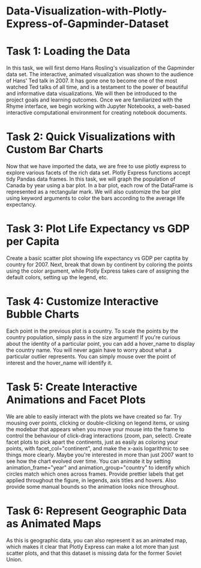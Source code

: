 # Data-Visualization-with-Plotly-Express-of-Gapminder-Dataset

# Task 1: Loading the Data
In this task, we will first demo Hans Rosling's visualization of the Gapminder data set. The interactive, animated visualization was shown to the audience of Hans' Ted talk in 2007.
It has gone one to become one of the most watched Ted talks of all time, and is a testament to the power of beautiful and informative data visualizations.
We will then be introduced to the project goals and learning outcomes.
Once we are familiarized with the Rhyme interface, we begin working with Jupyter Notebooks, a web-based interactive computational environment for creating notebook documents.

# Task 2: Quick Visualizations with Custom Bar Charts
Now that we have imported the data, we are free to use plotly express to explore various facets of the rich data set.
Plotly Express functions accept tidy Pandas data frames.
In this task, we will graph the population of Canada by year using a bar plot. In a bar plot, each row of the DataFrame is represented as a rectangular mark.
We will also customize the bar plot using keyword arguments to color the bars according to the average life expectancy.

# Task 3: Plot Life Expectancy vs GDP per Capita
Create a basic scatter plot showing life expectancy vs GDP per captita by country for 2007.
Next, break that down by continent by coloring the points using the color argument, while Plotly Express takes care of assigning the default colors, setting up the legend, etc.

# Task 4: Customize Interactive Bubble Charts
Each point in the previous plot is a country. To scale the points by the country population, simply pass in the size argument!
If you're curious about the identity of a particular point, you can add a hover_name to display the country name.
You will never again have to worry about what a particular outlier represents. You can simply mouse over the point of interest and the hover_name will identify it.

# Task 5: Create Interactive Animations and Facet Plots
We are able to easily interact with the plots we have created so far. Try mousing over points, clicking or double-clicking on legend items, or using the modebar that appears when you move your mouse into the frame to control the behaviour of click-drag interactions (zoom, pan, select).
Create facet plots to pick apart the continents, just as easily as coloring your points, with facet_col="continent", and make the x-axis logarithmic to see things more clearly.
Maybe you're interested in more than just 2007 want to see how the chart evolved over time.
You can animate it by setting animation_frame="year" and animation_group="country" to identify which circles match which ones across frames.
Provide prettier labels that get applied throughout the figure, in legends, axis titles and hovers. Also provide some manual bounds so the animation looks nice throughout.

# Task 6: Represent Geographic Data as Animated Maps
As this is geographic data, you can also represent it as an animated map, which makes it clear that Plotly Express can make a lot more than just scatter plots, and that this dataset is missing data for the former Soviet Union.

